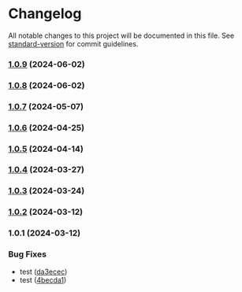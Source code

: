 # Changelog

All notable changes to this project will be documented in this file. See [standard-version](https://github.com/conventional-changelog/standard-version) for commit guidelines.

### [1.0.9](https://github.com/Nico2433/utils/compare/v1.0.8...v1.0.9) (2024-06-02)

### [1.0.8](https://github.com/Nico2433/utils/compare/v1.0.7...v1.0.8) (2024-06-02)

### [1.0.7](https://github.com/Nico2433/utils/compare/v1.0.6...v1.0.7) (2024-05-07)

### [1.0.6](https://github.com/Nico2433/utils/compare/v1.0.5...v1.0.6) (2024-04-25)

### [1.0.5](https://github.com/Nico2433/utils/compare/v1.0.4...v1.0.5) (2024-04-14)

### [1.0.4](https://github.com/Nico2433/utils/compare/v1.0.3...v1.0.4) (2024-03-27)

### [1.0.3](https://github.com/Nico2433/utils/compare/v1.0.2...v1.0.3) (2024-03-24)

### [1.0.2](https://github.com/Nico2433/utils/compare/v1.0.1...v1.0.2) (2024-03-12)

### 1.0.1 (2024-03-12)


### Bug Fixes

* test ([da3ecec](https://github.com/Nico2433/utils/commit/da3ecec30ca8cdbb699544a113b59d21f3352b4f))
* test ([4becda1](https://github.com/Nico2433/utils/commit/4becda1c7ec6258c314df92de96fef9cf9442ec3))
